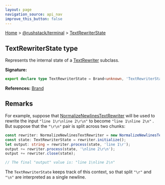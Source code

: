 ```yaml
---
layout: page
navigation_source: api_nav
improve_this_button: false
---
```



[Home](./index.md) &gt; [@rushstack/terminal](./terminal.md) &gt; [TextRewriterState](./terminal.textrewriterstate.md)

## TextRewriterState type

Represents the internal state of a [TextRewriter](./terminal.textrewriter.md) subclass.

<b>Signature:</b>

```typescript
export declare type TextRewriterState = Brand<unknown, 'TextRewriterState'>;
```
<b>References:</b> [Brand](./node-core-library.brand.md)

## Remarks

For example, suppose that [NormalizeNewlinesTextRewriter](./terminal.normalizenewlinestextrewriter.md) will be used to rewrite the input `"line 1\r\nline 2\r\n"` to become `"line 1\nline 2\n"` . But suppose that the `"\r\n"` pair is split across two chunks:

```ts
const rewriter: NormalizeNewlinesTextRewriter = new NormalizeNewlinesTextRewriter(NewlineKind.Lf);
const state: TextRewriterState = rewriter.initialize();
let output: string = rewriter.process(state, 'line 1\r');
output += rewriter.process(state, '\nline 2\r\n');
output += rewriter.close(state);

// The final "output" value is: "line 1\nline 2\n"

```
The `TextRewriterState` keeps track of this context, so that split `"\r"` and `"\n"` are interpreted as a single newline.
